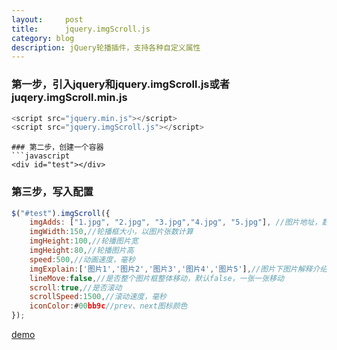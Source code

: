 ```yaml
---
layout:     post
title:      jquery.imgScroll.js
category: blog
description: jQuery轮播插件，支持各种自定义属性
---
```

### 第一步，引入jquery和jquery.imgScroll.js或者juqery.imgScroll.min.js
```javascript
<script src="jquery.min.js"></script>
<script src="jquery.imgScroll.js"></script>
```
```
### 第二步，创建一个容器
```javascript
<div id="test"></div>
```

### 第三步，写入配置
```javascript
$("#test").imgScroll({
    imgAdds: ["1.jpg", "2.jpg", "3.jpg","4.jpg", "5.jpg"], //图片地址，数组
    imgWidth:150,//轮播框大小，以图片张数计算
    imgHeight:100,//轮播图片宽
    imgHeight:80,//轮播图片高
    speed:500,//动画速度，毫秒
    imgExplain:['图片1','图片2','图片3','图片4','图片5'],//图片下图片解释介绍，和图片地址对应，可以不设置，数组
    lineMove:false,//是否整个图片框整体移动，默认false，一张一张移动
    scroll:true,//是否滚动
    scrollSpeed:1500,//滚动速度，毫秒
    iconColor:#00bb9c//prev、next图标颜色
});
```
[demo](http://wuzhoubo.github.io/dist/imageDemo/)
